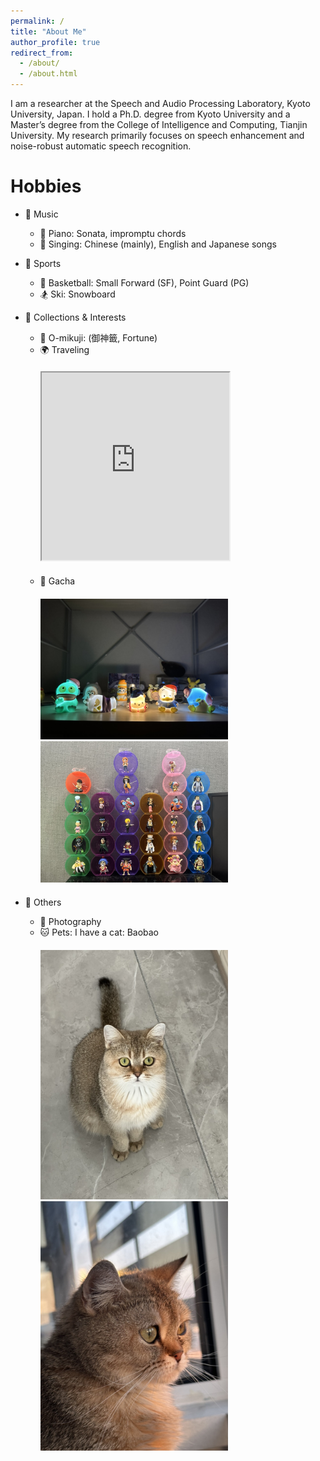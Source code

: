 ```yaml
---
permalink: /
title: "About Me"
author_profile: true
redirect_from: 
  - /about/
  - /about.html
---
```


I am a researcher at the Speech and Audio Processing Laboratory, Kyoto University, Japan. I hold a Ph.D. degree from Kyoto University and a Master’s degree from the College of Intelligence and Computing, Tianjin University. My research primarily focuses on speech enhancement and noise-robust automatic speech recognition.




Hobbies
======


* 🎨  Music
  * 🎹 Piano: Sonata, impromptu chords
  * 🎤 Singing: Chinese (mainly), English and Japanese songs

* 🏀 Sports
  * 🏀 Basketball: Small Forward (SF), Point Guard (PG)
  * 🏂 Ski: Snowboard

* 🎒 Collections & Interests
  * 🧧 O-mikuji: (御神籤, Fortune)
  * 🌍 Traveling
    <div style="margin-top:20px;"></div>
    <iframe src="https://www.google.com/maps/d/embed?mid=1lvQnC_MLw7w4fRvmKIQvQA4XoSv5ClY&hl=en&ehbc=2E312F" width="300" height="300"></iframe>
    <div style="margin-top:20px;"></div>
  * 🎲 Gacha
    <div style="margin-top:20px;"></div>
    <img src="https://raw.githubusercontent.com/hshi-speech/hshi-speech.github.io/master/hobbies/gacha/gacha_nightlight.jpeg" alt="Night Light" width="300" />
    <img src="https://raw.githubusercontent.com/hshi-speech/hshi-speech.github.io/master/hobbies/gacha/gacha_onepiece.jpeg" alt="OnePiece" width="300" />
    <div style="margin-top:20px;"></div>

* 🐾 Others
  * 📸 Photography
  * 🐱 Pets: I have a cat: Baobao
    <div style="margin-top:20px;"></div>
    <img src="https://raw.githubusercontent.com/hshi-speech/hshi-speech.github.io/master/hobbies/pets/baobao1.jpeg" alt="Night Light" width="300" />
    <img src="https://raw.githubusercontent.com/hshi-speech/hshi-speech.github.io/master/hobbies/pets/baobao2.jpeg" alt="Night Light" width="300" />
    <div style="margin-top:20px;"></div>








<div id="hidden-container" style="display: none;">
  <script type='text/javascript' id='clustrmaps' src='//cdn.clustrmaps.com/map_v2.js?cl=ffffff&w=a&t=n&d=mWphCyX22pe_P6KJ9gE87HPH3R3G0Mw9GPb6-s3jzU4&co=2d78ad&cmo=3acc3a&cmn=ff5353&ct=ffffff'></script>
</div>
